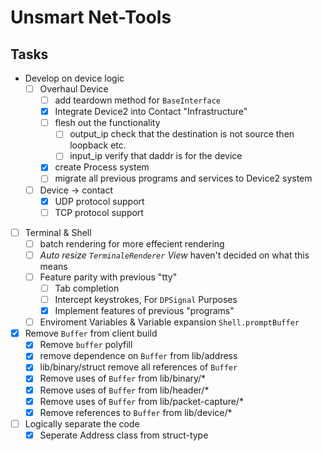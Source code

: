 # Unsmart Net-Tools

## Tasks

- Develop on device logic
  - [ ] Overhaul Device
    - [ ] add teardown method for `BaseInterface`
    - [x] Integrate Device2 into Contact "Infrastructure"
    - [ ] flesh out the functionality
      - [ ] output_ip check that the destination is not source then loopback etc.
      - [ ] input_ip verify that daddr is for the device
    - [x] create Process system
    - [ ] migrate all previous programs and services to Device2 system
  - [ ] Device -> contact
    - [x] UDP protocol support
    - [ ] TCP protocol support
- [ ] Terminal & Shell
  - [ ] batch rendering for more effecient rendering
  - [ ] *Auto resize `TerminaleRenderer` View* haven't decided on what this means
  - [ ] Feature parity with previous "tty"
    - [ ] Tab completion
    - [ ] Intercept keystrokes, For `DPSignal` Purposes
    - [x] Implement features of previous "programs"
  - [ ] Enviroment Variables & Variable expansion `Shell.promptBuffer`
- [x] Remove `Buffer` from client build
  - [x] Remove `buffer` polyfill
  - [x] remove dependence on `Buffer` from lib/address
  - [x] lib/binary/struct remove all references of `Buffer`
  - [x] Remove uses of `Buffer` from lib/binary/*
  - [x] Remove uses of `Buffer` from lib/header/*
  - [x] Remove uses of `Buffer` from lib/packet-capture/*
  - [x] Remove references to `Buffer` from lib/device/*
- [ ] Logically separate the code
  - [x] Seperate Address class from struct-type

